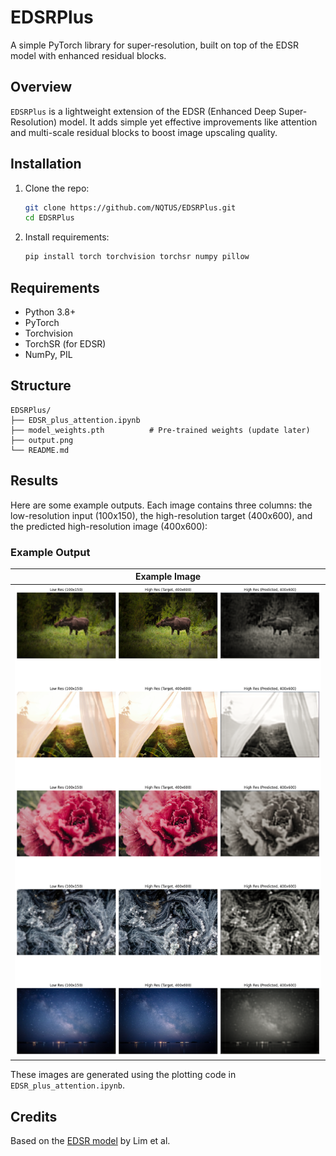 # EDSRPlus

A simple PyTorch library for super-resolution, built on top of the EDSR model with enhanced residual blocks.

## Overview

`EDSRPlus` is a lightweight extension of the EDSR (Enhanced Deep Super-Resolution) model. It adds simple yet effective improvements like attention and multi-scale residual blocks to boost image upscaling quality.

## Installation

1. Clone the repo:
   ```bash
   git clone https://github.com/NQTUS/EDSRPlus.git
   cd EDSRPlus
   ```

2. Install requirements:
   ```bash
   pip install torch torchvision torchsr numpy pillow
   ```

## Requirements
- Python 3.8+
- PyTorch
- Torchvision
- TorchSR (for EDSR)
- NumPy, PIL

## Structure
```
EDSRPlus/
├── EDSR_plus_attention.ipynb  
├── model_weights.pth          # Pre-trained weights (update later)
├── output.png  
└── README.md                  
```

## Results

Here are some example outputs. Each image contains three columns: the low-resolution input (100x150), the high-resolution target (400x600), and the predicted high-resolution image (400x600):

### Example Output
| Example Image                                      |
|----------------------------------------------------|
| ![Example 1](output.png)                 |

These images are generated using the plotting code in `EDSR_plus_attention.ipynb`.

## Credits
Based on the [EDSR model](https://arxiv.org/abs/1707.02921) by Lim et al.
```


